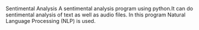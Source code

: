 Sentimental Analysis
A sentimental analysis program using python.It can do sentimental analysis of text as well as audio files.
In this program Natural Language Processing (NLP) is used.

